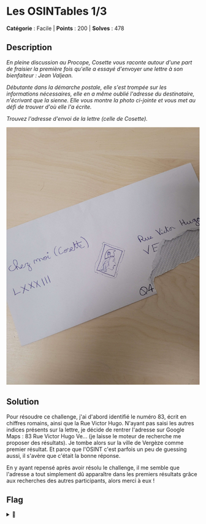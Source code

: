# Les OSINTables 1/3

**Catégorie** : Facile | **Points** : 200 | **Solves** : 478

## Description

*En pleine discussion au Procope, Cosette vous raconte autour d'une part de fraisier la première fois qu'elle a essayé d'envoyer une lettre à son bienfaiteur : Jean Valjean.*

*Débutante dans la démarche postale, elle s'est trompée sur les informations nécessaires, elle en a même oublié l'adresse du destinataire, n'écrivant que la sienne. Elle vous montre la photo ci-jointe et vous met au défi de trouver d'où elle l'a écrite.*

*Trouvez l'adresse d'envoi de la lettre (celle de Cosette).*

<p align="center">
  <img src="photo.jpg" alt="enonce" width="600">
</p>

## Solution

Pour résoudre ce challenge, j'ai d'abord identifié le numéro 83, écrit en chiffres romains, ainsi que la Rue Victor Hugo. N'ayant pas saisi les autres indices présents sur la lettre, je décide de rentrer l'adresse sur Google Maps : 83 Rue Victor Hugo Ve... (je laisse le moteur de recherche me proposer des résultats). Je tombe alors sur la ville de Vergèze comme premier résultat. Et parce que l'OSINT c'est parfois un peu de guessing aussi, il s'avère que c'était la bonne réponse.

En y ayant repensé après avoir résolu le challenge, il me semble que l'adresse a tout simplement dû apparaître dans les premiers résultats grâce aux recherches des autres participants, alors merci à eux !

## Flag

<details>
<summary>🚩</summary>

```
404CTF{83_rue_victor_hugo_vergeze}
```